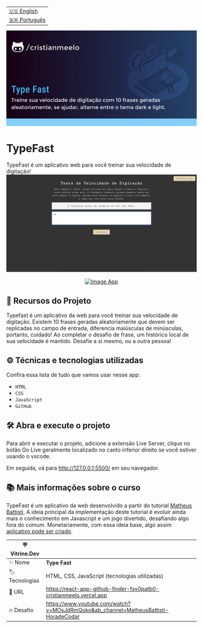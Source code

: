 <table align="right">
  <tr>
    <td>
      <a href="README-en.md">🇺🇸 English</a>
    </td>
  </tr>
  <tr>
    <td>
      <a href="README.md">🇧🇷 Português</a>
    </td>
  </tr>
</table>

![TypeFast](https://raw.githubusercontent.com/cristianmeelo/js-app-type-fast/main/thumbnail.png#vitrinedev)

# TypeFast

TypeFast é um aplicativo web para você treinar sua velocidade de digitação! <img src="screencapture.png" alt="Imagem do TypeFast">

<div align="center">
<a href="https://react-app-github-finder-fsv0patb0-cristianmeelo.vercel.app"/>
  <img src="https://img.shields.io/badge/-CONFIRA%20AQUI-red" alt="Image App" >
</a>
</div>

## 🔨 Recursos do Projeto

Typefast é um aplicativo da web para você treinar sua velocidade de digitação. Existem 10 frases geradas aleatoriamente que devem ser replicadas no campo de entrada, diferencia maiúsculas de minúsculas, portanto, cuidado! Ao completar o desafio de frase, um histórico local de sua velocidade é mantido. Desafie a si mesmo, ou a outra pessoa!

## ⚙️ Técnicas e tecnologias utilizadas

Confira essa lista de tudo que vamos usar nesse app:

- `HTML`
- `CSS`
- `JavaScript`
- `GitHub`

## 🛠️ Abra e execute o projeto

Para abrir e executar o projeto, adicione a extensão Live Server, clique no botão Go Live geralmente localizado no canto inferior direito se você estiver usando o vscode.

Em seguida, vá para http://127.0.0.1:5500/ em seu navegador.

## 📚 Mais informações sobre o curso

TypeFast é um aplicativo da web desenvolvido a partir do tutorial [Matheus Battisti](https://www.youtube.com/@MatheusBattisti). A ideia principal da implementação deste tutorial é evoluir ainda mais o conhecimento em Javascript e um jogo divertido, desafiando algo fora do comum. Monetariamente, com essa ideia base, algo assim [aplicativo pode ser criado](https://www.ratatype.com.br/).

| :placard: Vitrine.Dev |                                                                                    |
| --------------------- | ---------------------------------------------------------------------------------- |
| :sparkles: Nome       | **Type Fast**                                                                      |
| :label: Tecnologias   | HTML, CSS, JavaScript (tecnologias utilizadas)                                     |
| :rocket: URL          | https://react-app-github-finder-fsv0patb0-cristianmeelo.vercel.app                 |
| :fire: Desafio        | https://www.youtube.com/watch?v=MOsJdRmQoko&ab_channel=MatheusBattisti-HoradeCodar |
